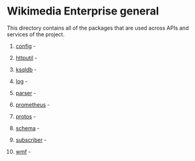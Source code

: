 # Wikimedia Enterprise general

This directory contains all of the packages that are used across APIs and services of the project.

1. [config](/general/config/) -

1. [httputil](/general/httputil/) -

1. [ksqldb](/general/ksqldb/) -

1. [log](/general/log/) -

1. [parser](/general/parser/) -

1. [prometheus](/general/prometheus/) -

1. [protos](/general/protos/) -

1. [schema](/general/schema/) -

1. [subscriber](/general/subscriber/) -

1. [wmf](/general/wmf/) -
